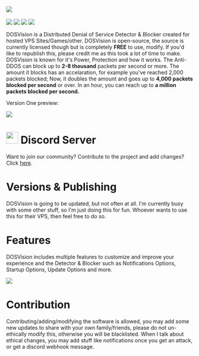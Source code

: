 ## <a href="https://github.com/Pronner/DOSVision/releases" alt="DOSVision"><img src="https://media.discordapp.net/attachments/916226674071339010/936693010173927505/DOSVisBanner.png" /></a>


<a href="https://github.com/Pronner/DOSVision/releases" alt="DOSVision"><img src="https://img.shields.io/github/downloads/Pronner/DOSVision/total?logo=github" /></a>
<a href="https://github.com/Pronner/DOSVision/releases" alt="DOSVision"><img src="https://img.shields.io/github/v/release/Pronner/DOSVision?label=release&logo=appveyor&logoColor=white" /></a> <a href="https://github.com/Pronner/DOSVision/releases" alt="DOSVision"><img src="https://img.shields.io/badge/net--build-passing-brightgreen?style=flat&logo=appveyor&logoColor=white" /></a> <a href="https://discord.gg/pqJ8HWyWQr" alt="DOSVision"><img src="https://img.shields.io/discord/941619766022516747?label=DOSVision&logo=discord&logoColor=white" /></a>

DOSVision is a Distributed Denial of Service Detector &amp; Blocker created for hosted VPS Sites/Games/other. DOSVision is open-source, the source is currently licensed though but is completely **FREE** to use, modify. If you'd like to republish this, please credit me as this took a lot of time to make. DOSVision is known for it's Power, Protection and how it works. The Anti-DDOS can block up to **2-8 thousand** packets per second or more. The amount it blocks has an accelaration, for example you've reached 2,000 packets blocked; Now, it doubles the amount and goes up to **4,000 packets blocked per second** or over. In an hour, you can reach up to **a million packets blocked per second.**

Version One preview:

<a href="https://github.com/Pronner/DOSVision/releases" alt="DOSVision"><img src="https://media.discordapp.net/attachments/916226674071339010/936898038855794719/DOSVision_Preview.png?width=878&height=408" /></a>

# <a href="https://discord.gg/pqJ8HWyWQr" alt="DOSVision Discord"><img src="https://logos-world.net/wp-content/uploads/2020/12/Discord-Logo.png" width=32 height=32 /></a> Discord Server

Want to join our community? Contribute to the project and add changes? Click [here](https://discord.gg/pqJ8HWyWQr).

# Versions & Publishing
DOSVision is going to be updated, but not often at all. I'm currently busy with some other stuff, so I'm just doing this for fun. Whoever wants to use this for their VPS, then feel free to do so.

# Features
DOSVision includes multiple features to customize and improve your experience and the Detector & Blocker such as Notifications Options, Startup Options, Update Options and more.

<a href="https://github.com/Pronner/DOSVision/releases" alt="DOSVision"><img src="https://media.discordapp.net/attachments/916226674071339010/941023017130143796/unknown.png?width=590&height=408" /></a>

# Contribution
Contributing/adding/modifying the software is allowed, you may add some new updates to share with your own family/friends, please do not un-ethically modify this, otherwise you will be blacklisted. When I talk about ethical changes, you may add stuff like notifications once you get an attack, or get a discord webhook message.
